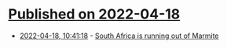 # [Published on 2022-04-18](index.md)

* [2022-04-18, 10:41:18](https://news.ycombinator.com/item?id=31069149) - [South Africa is running out of Marmite](https://www.economist.com/middle-east-and-africa/2022/04/16/why-south-africa-is-running-out-of-marmite)
